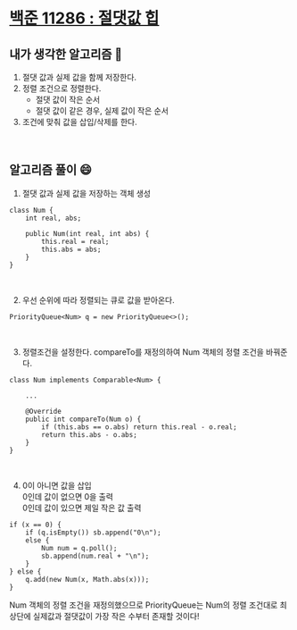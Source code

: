# [백준 11286 : 절댓값 힙](https://www.acmicpc.net/problem/11286)

## 내가 생각한 알고리즘 🤔 
1. 절댓 값과 실제 값을 함께 저장한다.
2. 정렬 조건으로 정렬한다.
    * 절댓 값이 작은 순서
    * 절댓 값이 같은 경우, 실제 값이 작은 순서
3. 조건에 맞춰 값을 삽입/삭제를 한다.

<br/>

## 알고리즘 풀이 😄
1. 절댓 값과 실제 값을 저장하는 객체 생성
```{.java}
class Num {
    int real, abs;

    public Num(int real, int abs) {
        this.real = real;
        this.abs = abs;
    }
}
```

<br/>

2. 우선 순위에 따라 정렬되는 큐로 값을 받아온다.
```{.java}
PriorityQueue<Num> q = new PriorityQueue<>();
```

<br/>

3. 정렬조건을 설정한다.
    compareTo를 재정의하여 Num 객체의 정렬 조건을 바꿔준다.

```{.java}
class Num implements Comparable<Num> {

    ...

    @Override
    public int compareTo(Num o) {
        if (this.abs == o.abs) return this.real - o.real;
        return this.abs - o.abs;
    }
}
```

<br/>

4. 0이 아니면 값을 삽입  
    0인데 값이 없으면 0을 출력  
    0인데 값이 있으면 제일 작은 값 출력

```{.java}
if (x == 0) {
    if (q.isEmpty()) sb.append("0\n");
    else {
        Num num = q.poll();
        sb.append(num.real + "\n");
    }
} else {
    q.add(new Num(x, Math.abs(x)));
}
```
Num 객체의 정렬 조건을 재정의했으므로 PriorityQueue는 Num의 정렬 조건대로 최상단에 실제값과 절댓값이 가장 작은 수부터 존재할 것이다!
